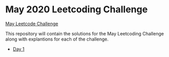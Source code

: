 # May 2020 Leetcoding Challenge

[May Leetcode Challenge](https://leetcode.com/explore/featured/card/may-leetcoding-challenge)

This repository will contain the solutions for the May Leetcoding Challenge along with explantions for each of the challenge.

- [Day 1](./day-1/)
